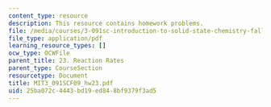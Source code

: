 ```yaml
---
content_type: resource
description: This resource contains homework problems.
file: /media/courses/3-091sc-introduction-to-solid-state-chemistry-fall-2010/25ba072c4443bd19ed848bf9379f3ad5_MIT3_091SCF09_hw23.pdf
file_type: application/pdf
learning_resource_types: []
ocw_type: OCWFile
parent_title: 23. Reaction Rates
parent_type: CourseSection
resourcetype: Document
title: MIT3_091SCF09_hw23.pdf
uid: 25ba072c-4443-bd19-ed84-8bf9379f3ad5
---
```

